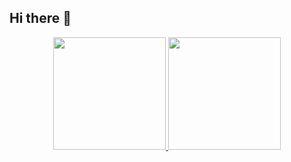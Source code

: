 ## Hi there 👋

<div align="center">
<a href="
https://github.com/mwildemberg">
<img height="180em" src="
https://github-readme-stats.vercel.app/api?username=mwildemberg&show_icons=true&theme=gruvbox&include_all_commits=true&count_private=true&rank_icon=github"/>
<img height="180em" src="
https://github-readme-stats.vercel.app/api/top-langs/?username=mwildemberg&layout=compact&langs_count=7&theme=gruvbox"/>
</div>

<!--
**mwildemberg/mwildemberg** is a ✨ _special_ ✨ repository because its `README.md` (this file) appears on your GitHub profile.

Here are some ideas to get you started:

- 🔭 I’m currently working on ...
- 🌱 I’m currently learning ...
- 👯 I’m looking to collaborate on ...
- 🤔 I’m looking for help with ...
- 💬 Ask me about ...
- 📫 How to reach me: ...
- 😄 Pronouns: ...
- ⚡ Fun fact: ...
-->

